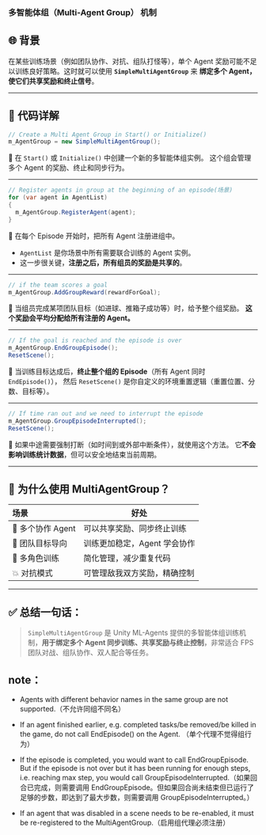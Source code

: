 ### 多智能体组（Multi-Agent Group） 机制

## 🌐 背景

在某些训练场景（例如团队协作、对抗、组队打怪等），单个 Agent 奖励可能不足以训练良好策略。这时就可以使用 **`SimpleMultiAgentGroup`** 来 **绑定多个 Agent，使它们共享奖励和终止信号**。

------

## 🧩 代码详解

```c#
// Create a Multi Agent Group in Start() or Initialize()
m_AgentGroup = new SimpleMultiAgentGroup();
```

🔹 在 `Start()` 或 `Initialize()` 中创建一个新的多智能体组实例。
 这个组会管理多个 Agent 的奖励、终止和同步行为。

------

```c#
// Register agents in group at the beginning of an episode(场景)
for (var agent in AgentList)
{
  m_AgentGroup.RegisterAgent(agent);
}
```

🔹 在每个 Episode 开始时，把所有 Agent 注册进组中。

- `AgentList` 是你场景中所有需要联合训练的 Agent 实例。
- 这一步很关键，**注册之后，所有组员的奖励是共享的**。

------

```c#
// if the team scores a goal
m_AgentGroup.AddGroupReward(rewardForGoal);
```

🔹 当组员完成某项团队目标（如进球、推箱子成功等）时，给予整个组奖励。
 **这个奖励会平均分配给所有注册的 Agent。**

------

```c#
// If the goal is reached and the episode is over
m_AgentGroup.EndGroupEpisode();
ResetScene();
```

🔹 当训练目标达成后，**终止整个组的 Episode**（所有 Agent 同时 `EndEpisode()`），
 然后 `ResetScene()` 是你自定义的环境重置逻辑（重置位置、分数、目标等）。

------

```c#
// If time ran out and we need to interrupt the episode
m_AgentGroup.GroupEpisodeInterrupted();
ResetScene();
```

🔹 如果中途需要强制打断（如时间到或外部中断条件），就使用这个方法。
 它**不会影响训练统计数据**，但可以安全地结束当前周期。

------

## 🎯 为什么使用 MultiAgentGroup？

| 场景             | 好处                         |
| :--------------- | ---------------------------- |
| 🧠 多个协作 Agent | 可以共享奖励、同步终止训练   |
| 🥅 团队目标导向   | 训练更加稳定，Agent 学会协作 |
| 🤖 多角色训练     | 简化管理，减少重复代码       |
| 💥 对抗模式       | 可管理敌我双方奖励，精确控制 |



------

## ✅ 总结一句话：

> `SimpleMultiAgentGroup` 是 Unity ML-Agents 提供的多智能体组训练机制，**用于绑定多个 Agent 同步训练、共享奖励与终止控制**，非常适合 FPS 团队对战、组队协作、双人配合等任务。



## note：

- Agents with different behavior names in the same group are not supported.（不允许同组不同名）

- If an agent finished earlier, e.g. completed tasks/be removed/be killed in the game, do not call EndEpisode() on the Agent. （单个代理不觉得组行为）

-  If the episode is completed, you would want to call EndGroupEpisode. But if the episode is not over but it has been running for enough steps, i.e. reaching max step, you would call GroupEpisodeInterrupted.（如果回合已完成，则需要调用 EndGroupEpisode。但如果回合尚未结束但已运行了足够的步数，即达到了最大步数，则需要调用 GroupEpisodeInterrupted。）

- If an agent that was disabled in a scene needs to be re-enabled, it must be re-registered to the MultiAgentGroup.（启用组代理必须注册）

  

